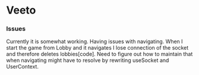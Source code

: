 # Veeto

### Issues
Currently it is somewhat working. 
Having issues with navigating. 
When I start the game from Lobby and it navigates I lose connection of the socket and therefore deletes lobbies[code]. 
Need to figure out how to maintain that when navigating might have to resolve by rewriting useSocket and UserContext. 
